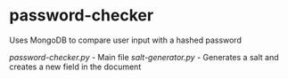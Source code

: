 # password-checker
Uses MongoDB to compare user input with a hashed password

*password-checker.py* - Main file
*salt-generator.py* - Generates a salt and creates a new field in the document
